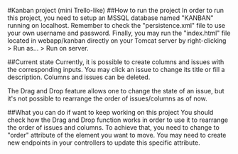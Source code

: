 #Kanban project (mini Trello-like)
##How to run the project
In order to run this project, you need to setup an MSSQL database named "KANBAN" running on localhost.
Remember to check the "persistence.xml" file to use your own username and password.
Finally, you may run the "index.html" file located in webapp/kanban directly on your Tomcat server by right-clicking > Run as... > Run on server.

##Current state
Currently, it is possible to create columns and issues with the corresponding inputs. You may click an issue to change its title or fill a description. Columns and issues can be deleted.

The Drag and Drop feature allows one to change the state of an issue, but it's not possible to rearrange the order of issues/columns as of now.

##What you can do if want to keep working on this project
You should check how the Drag and Drop function works in order to use it to rearrange the order of issues and columns. To achieve that, you need to change to "order" attribute of the element you want to move. You may need to create new endpoints in your controllers to update this specific attribute.
